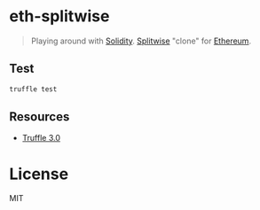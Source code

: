 # eth-splitwise

> Playing around with [Solidity](https://solidity.readthedocs.io/). [Splitwise](https://www.splitwise.com/) "clone" for [Ethereum](https://www.ethereum.org/).

## Test

```bash
truffle test
```

## Resources

- [Truffle 3.0](http://truffleframework.com/)

# License

MIT
